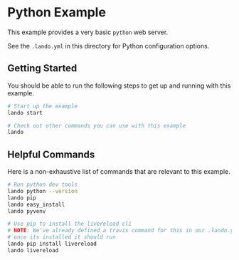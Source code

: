 Python Example
==============

This example provides a very basic `python` web server.

See the `.lando.yml` in this directory for Python configuration options.

Getting Started
---------------

You should be able to run the following steps to get up and running with this example.

```bash
# Start up the example
lando start

# Check out other commands you can use with this example
lando
```

Helpful Commands
----------------

Here is a non-exhaustive list of commands that are relevant to this example.

```bash
# Run python dev tools
lando python --version
lando pip
lando easy_install
lando pyvenv

# Use pip to install the livereload cli
# NOTE: We've already defined a travis command for this in our .lando.yml so
# once its installed it should run
lando pip install livereload
lando livereload
```
